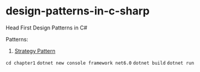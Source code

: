 # design-patterns-in-c-sharp
Head First Design Patterns in C#

Patterns:
1. [Strategy Pattern](/chapter1/)

`cd chapter1`
`dotnet new console framework net6.0`
`dotnet build`
`dotnet run`